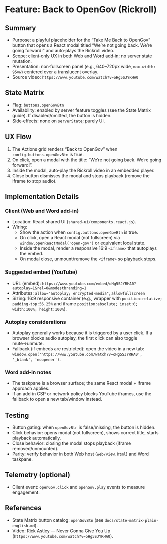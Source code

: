 # Feature: Back to OpenGov (Rickroll)

## Summary
- Purpose: a playful placeholder for the “Take Me Back to OpenGov” button that opens a React modal titled “We’re not going back. We’re going forward!” and auto‑plays the Rickroll video.
- Scope: client‑only UX in both Web and Word add‑in; no server state mutation.
- Presentation: non‑fullscreen panel (e.g., 640–720px wide, `max-width: 95vw`) centered over a translucent overlay.
- Source video: `https://www.youtube.com/watch?v=oHg5SJYRHA0`

## State Matrix
- Flag: `buttons.openGovBtn`
- Availability: enabled by server feature toggles (see the State Matrix guide). If disabled/omitted, the button is hidden.
- Side‑effects: none on `serverState`; purely UI.

## UX Flow
1) The Actions grid renders “Back to OpenGov” when `config.buttons.openGovBtn` is true.
2) On click, open a modal with the title: “We’re not going back. We’re going forward!”.
3) Inside the modal, auto‑play the Rickroll video in an embedded player.
4) Close button dismisses the modal and stops playback (remove the iframe to stop audio).

## Implementation Details

### Client (Web and Word add‑in)
- Location: React shared UI (`shared-ui/components.react.js`).
- Wiring:
  - Show the action when `config.buttons.openGovBtn` is true.
  - On click, open a React modal (not fullscreen) via `window.openReactModal('open-gov')` or equivalent local state.
  - Inside the modal, render a responsive 16:9 `<iframe>` that autoplays the embed.
  - On modal close, unmount/remove the `<iframe>` so playback stops.

### Suggested embed (YouTube)
- URL (embed): `https://www.youtube.com/embed/oHg5SJYRHA0?autoplay=1&rel=0&modestbranding=1`
- Attributes: `allow="autoplay; encrypted-media"`, `allowfullscreen`
- Sizing: 16:9 responsive container (e.g., wrapper with `position:relative; padding-top:56.25%` and iframe `position:absolute; inset:0; width:100%; height:100%`).

### Autoplay considerations
- Autoplay generally works because it is triggered by a user click. If a browser blocks audio autoplay, the first click can also toggle mute→unmute.
- Fallback (if embeds are restricted): open the video in a new tab: `window.open('https://www.youtube.com/watch?v=oHg5SJYRHA0', '_blank', 'noopener')`.

### Word add‑in notes
- The taskpane is a browser surface; the same React modal + iframe approach applies.
- If an add‑in CSP or network policy blocks YouTube iframes, use the fallback to open a new tab/window instead.

## Testing
- Button gating: when `openGovBtn` is false/missing, the button is hidden.
- Click behavior: opens modal (not fullscreen), shows correct title, starts playback automatically.
- Close behavior: closing the modal stops playback (iframe removed/unmounted).
- Parity: verify behavior in both Web host (`web/view.html`) and Word taskpane.

## Telemetry (optional)
- Client event: `openGov.click` and `openGov.play` events to measure engagement.

## References
- State Matrix button catalog: `openGovBtn` (see `docs/state-matrix-plain-english.md`).
- Video: Rick Astley — Never Gonna Give You Up (`https://www.youtube.com/watch?v=oHg5SJYRHA0`).
